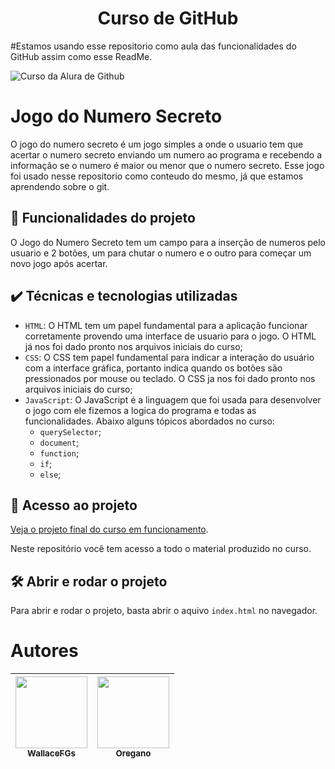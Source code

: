 <h1 align="center"> Curso de GitHub </h1>

#Estamos usando esse repositorio como aula das funcionalidades do GitHub assim como esse ReadMe.



![Curso da Alura de Github](https://github.com/user-attachments/assets/b7b1b040-b178-4a38-a224-33c0c83f051f)

# Jogo do Numero Secreto

O jogo do numero secreto é um jogo simples a onde o usuario tem que acertar o numero secreto enviando um numero ao programa e recebendo a informação se o numero é maior ou menor que o numero secreto.
Esse jogo foi usado nesse repositorio como conteudo do mesmo, já que estamos aprendendo sobre o git.


## 🔨 Funcionalidades do projeto

O Jogo do Numero Secreto tem um campo para a inserção de numeros pelo usuario e 2 botões, um para chutar o numero e o outro para começar um novo jogo após acertar.
## ✔️ Técnicas e tecnologias utilizadas

- `HTML`: O HTML tem um papel fundamental para a aplicação funcionar corretamente provendo uma interface de usuario para o jogo. O HTML já nos foi dado pronto nos arquivos iniciais do curso;
- `CSS`: O CSS tem papel fundamental para indicar a interação do usuário com a interface gráfica, portanto indica quando os botões são pressionados por mouse ou teclado. O CSS ja nos foi dado pronto nos arquivos iniciais do curso;
- `JavaScript`: O JavaScript é a linguagem que foi usada para desenvolver o jogo com ele fizemos a logica do programa e todas as funcionalidades. Abaixo alguns tópicos abordados no curso:
  - `querySelector`;
  - `document`;
  - `function`;
  - `if`;
  - `else`;
## 📁 Acesso ao projeto

[Veja o projeto final do curso em funcionamento](https://jogo-dusky-one-41.vercel.app/).

Neste repositório você tem acesso a todo o material produzido no curso.

## 🛠️ Abrir e rodar o projeto

Para abrir e rodar o projeto, basta abrir o aquivo `index.html` no navegador.



# Autores

| [<img loading="lazy" src="https://avatars.githubusercontent.com/u/3211858?v=4" width=115><br><sub>WallaceFGs</sub>](https://github.com/wallace-pv) |  [<img loading="lazy" src="https://avatars.githubusercontent.com/u/190534886?v=4" width=115><br><sub>Oregano</sub>](https://github.com/Oregano-jpg) 
| :---: | :---: |
